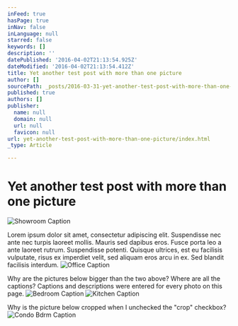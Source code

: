 ```yaml
---
inFeed: true
hasPage: true
inNav: false
inLanguage: null
starred: false
keywords: []
description: ''
datePublished: '2016-04-02T21:13:54.925Z'
dateModified: '2016-04-02T21:13:54.412Z'
title: Yet another test post with more than one picture
author: []
sourcePath: _posts/2016-03-31-yet-another-test-post-with-more-than-one-picture.md
published: true
authors: []
publisher:
  name: null
  domain: null
  url: null
  favicon: null
url: yet-another-test-post-with-more-than-one-picture/index.html
_type: Article

---
```

# Yet another test post with more than one picture
![Showroom Caption](https://the-grid-user-content.s3-us-west-2.amazonaws.com/ef0a5292-2617-4c37-bc09-dc66ba05f30a.jpg)

Lorem ipsum dolor sit amet, consectetur adipiscing elit. Suspendisse nec ante nec turpis laoreet mollis. Mauris sed dapibus eros. Fusce porta leo a ante laoreet rutrum. Suspendisse potenti. Quisque ultrices, est eu facilisis vulputate, risus ex imperdiet velit, sed aliquam eros arcu in ex. Sed blandit facilisis interdum.
![Office Caption](https://the-grid-user-content.s3-us-west-2.amazonaws.com/b9a57c53-b936-4a33-a795-59b366c0d02d.jpg)

Why are the pictures below bigger than the two above? Where are all the captions? Captions and descriptions were entered for every photo on this page.
![Bedroom Caption](https://the-grid-user-content.s3-us-west-2.amazonaws.com/5222000d-cc4b-458d-9a9c-5baa4dc94754.jpg)
![Kitchen Caption](https://the-grid-user-content.s3-us-west-2.amazonaws.com/fabfd431-7ef5-46d4-a6f1-ff05b094bc77.jpg)

Why is the picture below cropped when I unchecked the "crop" checkbox?
![Condo Bdrm Caption](https://the-grid-user-content.s3-us-west-2.amazonaws.com/44d1a977-2025-438c-a276-abf28aef66e6.jpg)